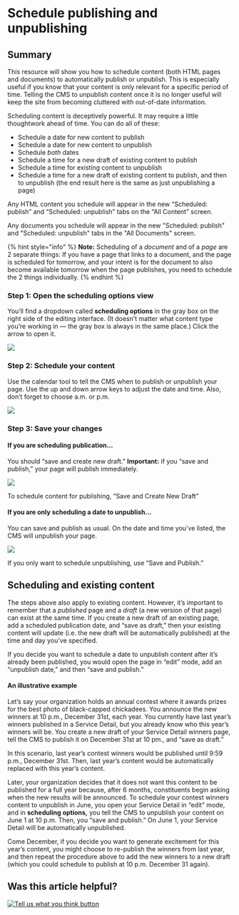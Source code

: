 # Schedule publishing and unpublishing

## Summary

This resource will show you how to schedule content \(both HTML pages and documents\) to automatically publish or unpublish. This is especially useful if you know that your content is only relevant for a specific period of time. Telling the CMS to unpublish content once it is no longer useful will keep the site from becoming cluttered with out-of-date information.

Scheduling content is deceptively powerful. It may require a little thoughtwork ahead of time. You can do all of these:

* Schedule a date for new content to publish
* Schedule a date for new content to unpublish
* Schedule _both_ dates
* Schedule a time for a new draft of existing content to publish
* Schedule a time for existing content to unpublish
* Schedule a time for a new draft of existing content to publish, and then to unpublish \(the end result here is the same as just unpublishing a page\)

Any HTML content you schedule will appear in the new “Scheduled: publish” and “Scheduled: unpublish” tabs on the “All Content” screen.

Any documents you schedule will appear in the new "Scheduled: publish" and "Scheduled: unpublish" tabs in the "All Documents" screen.

{% hint style="info" %}
**Note:** Scheduling of a _document_ and of a _page_ are 2 separate things: If you have a page that links to a document, and the page is scheduled for tomorrow, and your intent is for the document to also become available tomorrow when the page publishes, you need to schedule the 2 things individually.
{% endhint %}

### **Step 1: Open the scheduling options view**

You’ll find a dropdown called **scheduling options** in the gray box on the right side of the editing interface. \(It doesn’t matter what content type you’re working in — the gray box is always in the same place.\) Click the arrow to open it.

![](https://cdn-images-1.medium.com/max/1000/1*4zbN0iqDypsaIDP2ltmf9w.jpeg)

### **Step 2: Schedule your content**

Use the calendar tool to tell the CMS when to publish or unpublish your page. Use the up and down arrow keys to adjust the date and time. Also, don’t forget to choose a.m. or p.m.

![](https://cdn-images-1.medium.com/max/800/1*OxSCPE9pmHE7t2cuFQBA8Q.jpeg)

### **Step 3: Save your changes**

#### **If you are scheduling publication…**

You should “save and create new draft.” **Important:** if you “save and publish,” your page will publish immediately.

![](https://cdn-images-1.medium.com/max/1000/1*_hkOxwzTZQYS6lIySQBRLA.jpeg)

To schedule content for publishing, “Save and Create New Draft”

#### **If you are only scheduling a date to unpublish…**

You can save and publish as usual. On the date and time you’ve listed, the CMS will unpublish your page.

![](https://cdn-images-1.medium.com/max/1000/1*zX1QTTIxNDn0wzU4MfvqIQ.jpeg)

If you only want to schedule unpublishing, use “Save and Publish.”

## Scheduling and existing content

The steps above also apply to existing content. However, it’s important to remember that a _published_ page and a _draft_ \(a new version of that page\) can exist at the same time. If you create a new draft of an existing page, add a scheduled publication date, and “save as draft,” then your existing content will update \(i.e. the new draft will be automatically published\) at the time and day you’ve specified.

If you decide you want to schedule a date to unpublish content after it’s already been published, you would open the page in “edit” mode, add an “unpublish date,” and then “save and publish.”

#### **An illustrative example**

Let’s say your organization holds an annual contest where it awards prizes for the best photo of black-capped chickadees. You announce the new winners at 10 p.m., December 31st, each year. You currently have last year’s winners published in a Service Detail, but you already know who this year’s winners will be. You create a new draft of your Service Detail winners page, tell the CMS to publish it on December 31st at 10 pm., and “save as draft.”

In this scenario, last year’s contest winners would be published until 9:59 p.m., December 31st. Then, last year’s content would be automatically replaced with this year’s content.

Later, your organization decides that it does not want this content to be published for a full year because, after 6 months, constituents begin asking when the new results will be announced. To schedule your contest winners content to unpublish in June, you open your Service Detail in “edit” mode, and in **scheduling options,** you tell the CMS to unpublish your content on June 1 at 10 p.m. Then, you “save and publish.” On June 1, your Service Detail will be automatically unpublished.

Come December, if you decide you want to generate excitement for this year’s content, you might choose to re-publish the winners from last year, and then repeat the procedure above to add the new winners to a new draft \(which you could schedule to publish at 10 p.m. December 31 again\).

## Was this article helpful?

[![Tell us what you think button](https://blobscdn.gitbook.com/v0/b/gitbook-28427.appspot.com/o/assets%2F-LJ04qJGAHkvdE13BfdG%2F-LSz77NBAwnSNpMPT3df%2F-LSz7xSmyKXltd4avaCt%2FKB%20survey%20button%20POC%202.png?alt=media&token=8d071cab-8b95-48a3-a332-13e3fc8d9f96)](https://massgov.formstack.com/forms/mass_gov_knowledge_base_feedback?article=schedule-publishing-and-unpublishing)

